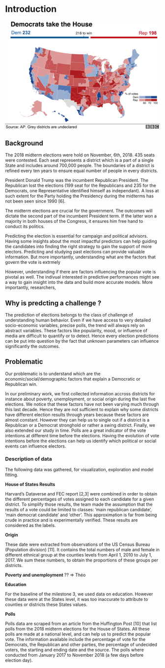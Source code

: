 # Introduction
![2018 final results](pictures/all_results.png)
## Background
The 2018 midterm elections were hold on November, 6th, 2018. 435 seats were contested. Each seat represents a district which is a part of a single State and includes around 700,000 people. The boundaries of a district is refined every ten years to ensure equal number of people in every districts.

President Donald Trump was the incumbent Republican President. The Republican lost the elections (199 seat for the Republicans and 235 for the Democrats, one Representative identified himself as independant). A loss at such extent for the Party holding the Presidency during the midterms has not been seen since 1990 [6].

The midterm elections are crucial for the government. The outcomes will dictate the second part of the incumbent President term. If the latter won a majority in both houses of the Congress, it ensures him free hand to conduct its politics.

Predicting the election is essential for campaign and political advisors. Having some insights about the most impactful predictors can help guiding the candidates into finding the right strategy to gain the support of more electors. Predicting and studying past elections can provide valuable information. But more importantly, understanding what are the factors that govern the vote is extrmely

However, understanding if there are factors influencing the popular vote is pivotal as well. The indivual interested in predictive performances might see a way to gain insight into the data and build more accurate models. More importantly, researchers, 

## Why is predcting a challenge ?
The prediction of elections belongs to the class of challenge of understanding human behavior. Even if we have access to very detailed socio-economic variables, precise polls, the trend will always rely on abstract variables. These factors like popularity, mood, or influence of media are difficult to quantify or to detect. Hence every election predictions can be put into question by the fact that unknown parameters can influence significantly the outcomes.

## Problematic
Our problematic is to understand which are the economic/social/demographic factors that explain a Democratic or Republican win. 

In our preliminary work, we first collected information accross districts for instance about poverty, unemployment, or social origin during the last five elections. We notice that these factors have not been varying much through this last decade. Hence they are not sufficient to explain why some districts have different election results through years because these factors are almost constant. However they can help us to single out if a district is a Republican or a Democrat stronghold or rather a swing district. Finally, we also extended our study in time. Polls are a great indicator of the vote intentions at different time before the elections. Having the evolution of vote intentions before the elections can help us identify which political or social events can influence electors.

### Description of data

The following data was gathered, for visualization, exploration and model fitting. 

**House of States Results**

Harvard’s Dataverse and FEC report [2,3]  were combined in order to obtain the different percentages of votes assigned to each candidate for a given district. To simplify those results, the team made the assumption that the results of a vote could be limited to classes: ‘main republican candidate’, ‘main democrat candidate’ and ‘other’. This approximation is far from being crude in practice and is experimentally verified. These results are considered as the labels.

**Origin**

These date were extracted from observations of the US Census Bureau (Population division) [11]. It contains the total numbers of male and female in different ethnical group at the counties levels from April 1, 2010 to July 1, 2017. We sum these numbers, to obtain the proportions of these groups per districts.

**Poverty and unemployment**
?? => Théo

**Education**

For the baseline of the milestone 3, we used data on education. However these data were at the States level, it was too inaccurate to attribute to counties or districts these States values. 

**Polls** 

Polls data are scraped from an article from the Huffington Post [10] that list polls from the 2018 midterm elections for the House of States. All these polls are made at a national level, and can help us to predict the popular vote. The information available include the percentage of vote for the Democrats, the Republican and other parties, the percentage of undecided voters, the starting and ending date and the source. The polls where conducted from January 2017 to November 2018 (a few days before election day).

